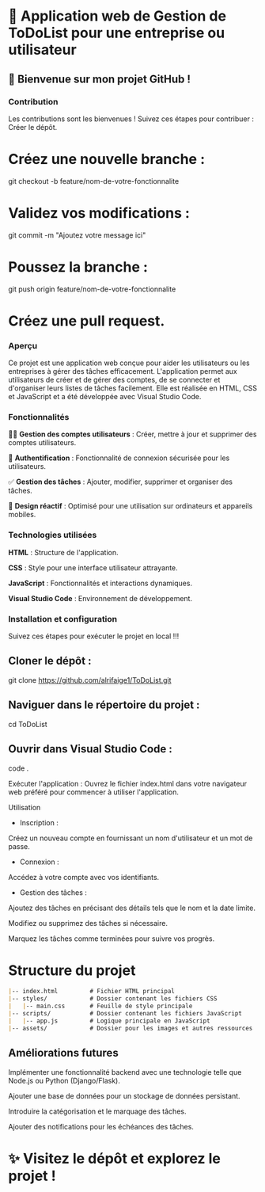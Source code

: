 # 🌟  Application web de Gestion de ToDoList pour une entreprise ou utilisateur

## 🚀 Bienvenue sur mon projet GitHub !

### Contribution
Les contributions sont les bienvenues ! Suivez ces étapes pour contribuer :
Créer le dépôt.

# Créez une nouvelle branche :
git checkout -b feature/nom-de-votre-fonctionnalite

# Validez vos modifications :
git commit -m "Ajoutez votre message ici"

# Poussez la branche :
git push origin feature/nom-de-votre-fonctionnalite

# Créez une pull request.

### Aperçu
Ce projet est une application web conçue pour aider les utilisateurs ou les entreprises à gérer des tâches efficacement. L'application permet aux utilisateurs de créer et de gérer des comptes, de se connecter et d'organiser leurs listes de tâches facilement. Elle est réalisée en HTML, CSS et JavaScript et a été développée avec Visual Studio Code.

### Fonctionnalités

🧑‍💻 **Gestion des comptes utilisateurs** : Créer, mettre à jour et supprimer des comptes utilisateurs.

🔐 **Authentification** : Fonctionnalité de connexion sécurisée pour les utilisateurs.

✅ **Gestion des tâches** : Ajouter, modifier, supprimer et organiser des tâches.

📱 **Design réactif** : Optimisé pour une utilisation sur ordinateurs et appareils mobiles.

### Technologies utilisées

**HTML** : Structure de l'application.

**CSS** : Style pour une interface utilisateur attrayante.

**JavaScript** : Fonctionnalités et interactions dynamiques.

**Visual Studio Code** : Environnement de développement.

### Installation et configuration

Suivez ces étapes pour exécuter le projet en local !!!

## Cloner le dépôt :

git clone https://github.com/alrifaige1/ToDoList.git

## Naviguer dans le répertoire du projet :

cd ToDoList

## Ouvrir dans Visual Studio Code :

code .

Exécuter l'application :
Ouvrez le fichier index.html dans votre navigateur web préféré pour commencer à utiliser l'application.

Utilisation

- Inscription :

Créez un nouveau compte en fournissant un nom d'utilisateur et un mot de passe.

- Connexion :

Accédez à votre compte avec vos identifiants.

- Gestion des tâches :

Ajoutez des tâches en précisant des détails tels que le nom et la date limite.

Modifiez ou supprimez des tâches si nécessaire.

Marquez les tâches comme terminées pour suivre vos progrès.

# Structure du projet
```markdown
|-- index.html         # Fichier HTML principal
|-- styles/            # Dossier contenant les fichiers CSS
|   |-- main.css       # Feuille de style principale
|-- scripts/           # Dossier contenant les fichiers JavaScript
|   |-- app.js         # Logique principale en JavaScript
|-- assets/            # Dossier pour les images et autres ressources
 ```

## Améliorations futures

Implémenter une fonctionnalité backend avec une technologie telle que Node.js ou Python (Django/Flask).

Ajouter une base de données pour un stockage de données persistant.

Introduire la catégorisation et le marquage des tâches.

Ajouter des notifications pour les échéances des tâches.


# ✨ Visitez le dépôt et explorez le projet !

